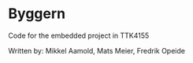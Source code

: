 # Byggern
Code for the embedded project in TTK4155



Written by: Mikkel Aamold, Mats Meier, Fredrik Opeide
